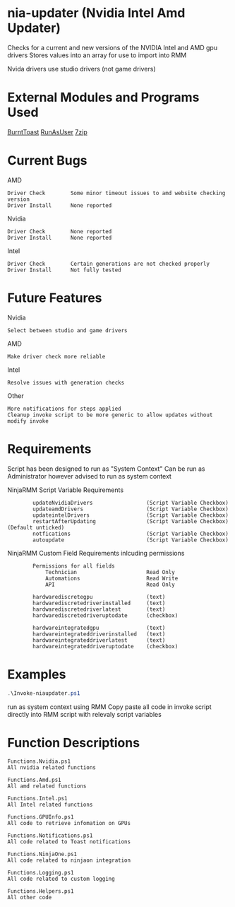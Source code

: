 # nia-updater (Nvidia Intel Amd Updater)
Checks for a current and new versions of the NVIDIA Intel and AMD gpu drivers
Stores values into an array for use to import into RMM

Nvida drivers use studio drivers (not game drivers)

# External Modules and Programs Used
[BurntToast](https://github.com/Windos/BurntToast)
[RunAsUser](https://github.com/KelvinTegelaar/RunAsUser)
[7zip](https://www.7-zip.org/download.html)

# Current Bugs
AMD
    
    Driver Check        Some minor timeout issues to amd website checking version          
    Driver Install      None reported

Nvidia
    
    Driver Check        None reported
    Driver Install      None reported

Intel
    
    Driver Check        Certain generations are not checked properly
    Driver Install      Not fully tested

# Future Features
Nvidia
    
    Select between studio and game drivers

AMD

    Make driver check more reliable

Intel

    Resolve issues with generation checks

Other

    More notifications for steps applied
    Cleanup invoke script to be more generic to allow updates without modify invoke

# Requirements
Script has been designed to run as "System Context"
Can be run as Administrator however advised to run as system context

NinjaRMM Script Variable Requirements
            
            updateNvidiaDrivers                 (Script Variable Checkbox)
            updateamdDrivers                    (Script Variable Checkbox)
            updateintelDrivers                  (Script Variable Checkbox)
            restartAfterUpdating                (Script Variable Checkbox)(Default unticked)
            notfications                        (Script Variable Checkbox)
            autoupdate                          (Script Variable Checkbox)

NinjaRMM Custom Field Requirements inlcuding permissions
            
            Permissions for all fields
                Technician                      Read Only
                Automations                     Read Write
                API                             Read Only

            hardwarediscretegpu                 (text)
            hardwarediscretedriverinstalled     (text)
            hardwarediscretedriverlatest        (text)
            hardwarediscretedriveruptodate      (checkbox)
        
            hardwareintegratedgpu               (text)
            hardwareintegrateddriverinstalled   (text)
            hardwareintegrateddriverlatest      (text)
            hardwareintegrateddriveruptodate    (checkbox)         

# Examples
```powershell
.\Invoke-niaupdater.ps1
```

run as system context using RMM
Copy paste all code in invoke script directly into RMM script with relevaly script variables

# Function Descriptions
    Functions.Nvidia.ps1
    All nvidia related functions

    Functions.Amd.ps1
    All amd related functions

    Functions.Intel.ps1
    All Intel related functions

    Functions.GPUInfo.ps1
    All code to retrieve infomation on GPUs

    Functions.Notifications.ps1
    All code related to Toast notifications

    Functions.NinjaOne.ps1
    All code related to ninjaon integration

    Functions.Logging.ps1
    All code related to custom logging

    Functions.Helpers.ps1
    All other code